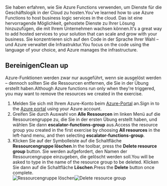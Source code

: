 <span data-ttu-id="3aed0-101">Sie haben erfahren, wie Sie Azure Functions verwenden, um Dienste für die Geschäftslogik in der Cloud zu hosten.</span><span class="sxs-lookup"><span data-stu-id="3aed0-101">You've learned how to use Azure Functions to host business logic services in the cloud.</span></span> <span data-ttu-id="3aed0-102">Das ist eine hervorragende Möglichkeit, gehostete Dienste zu Ihrer Lösung hinzuzufügen, die mit Ihrem Unternehmen wachsen können.</span><span class="sxs-lookup"><span data-stu-id="3aed0-102">It's a great way to add hosted services to your solution that can scale and grow with your business.</span></span> <span data-ttu-id="3aed0-103">Sie konzentrieren sich auf den Code in der Sprache Ihrer Wahl – und Azure verwaltet die Infrastruktur.</span><span class="sxs-lookup"><span data-stu-id="3aed0-103">You focus on the code using the language of your choice, and Azure manages the infrastructure.</span></span>

## <a name="clean-up"></a><span data-ttu-id="3aed0-104">Bereinigen</span><span class="sxs-lookup"><span data-stu-id="3aed0-104">Clean up</span></span>
<span data-ttu-id="3aed0-105">Azure-Funktionen werden zwar nur ausgeführt, wenn sie ausgelöst werden – dennoch sollten Sie die Ressourcen entfernen, die Sie in der Übung erstellt haben.</span><span class="sxs-lookup"><span data-stu-id="3aed0-105">Although Azure functions run only when they're triggered, you may want to remove the resources we created in the exercise.</span></span>

1. <span data-ttu-id="3aed0-106">Melden Sie sich mit Ihrem Azure-Konto beim [Azure-Portal](https://portal.azure.com) an.</span><span class="sxs-lookup"><span data-stu-id="3aed0-106">Sign in to the [Azure portal](https://portal.azure.com) using your Azure account.</span></span>
1. <span data-ttu-id="3aed0-107">Greifen Sie durch Auswahl von **Alle Ressourcen** im linken Menü auf die Ressourcengruppe zu, die Sie in der ersten Übung erstellt haben, und wählen Sie dann **escalator-functions-group** aus.</span><span class="sxs-lookup"><span data-stu-id="3aed0-107">Access the resource group you created in the first exercise by choosing **All resources** in the left-hand menu, and then selecting **escalator-functions-group**.</span></span>
1. <span data-ttu-id="3aed0-108">Klicken Sie auf der Symbolleiste auf die Schaltfläche **Ressourcengruppe löschen**.</span><span class="sxs-lookup"><span data-stu-id="3aed0-108">In the toolbar, press the **Delete resource group** button.</span></span> <span data-ttu-id="3aed0-109">Sie werden aufgefordert, den Namen der Ressourcengruppe einzugeben, die gelöscht werden soll.</span><span class="sxs-lookup"><span data-stu-id="3aed0-109">You will be asked to type in the name of the resource group to be deleted.</span></span> <span data-ttu-id="3aed0-110">Klicken Sie dann auf die Schaltfläche **Löschen**.</span><span class="sxs-lookup"><span data-stu-id="3aed0-110">Press the **Delete** button once complete.</span></span>  
<span data-ttu-id="3aed0-111">![Ressourcengruppe löschen](../images/7-cleanup.png)</span><span class="sxs-lookup"><span data-stu-id="3aed0-111">![Delete resource group](../images/7-cleanup.png)</span></span> 
